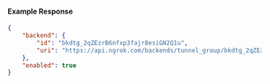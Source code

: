 <!-- Code generated for API Clients. DO NOT EDIT. -->

#### Example Response

```json
{
	"backend": {
		"id": "bkdtg_2qZEzrB6nfxp3fajr8esiGN2Q1u",
		"uri": "https://api.ngrok.com/backends/tunnel_group/bkdtg_2qZEzrB6nfxp3fajr8esiGN2Q1u"
	},
	"enabled": true
}
```
